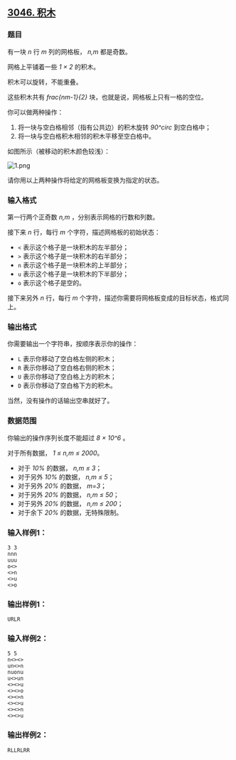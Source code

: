 ## [3046. 积木](https://www.acwing.com/problem/content/3049/)

### 题目

有一块 *n* 行 *m* 列的网格板， *n,m* 都是奇数。

网格上平铺着一些 *1 × 2* 的积木。

积木可以旋转，不能重叠。

这些积木共有 *frac{nm-1}{2}* 块，也就是说，网格板上只有一格的空位。

你可以做两种操作：

1. 将一块与空白格相邻（指有公共边）的积木旋转 *90^circ* 到空白格中；
2. 将一块与空白格积木相邻的积木平移至空白格中。

如图所示（被移动的积木颜色较浅）：

 ![1.png](https://cdn.acwing.com/media/article/image/2020/12/22/19_b508025043-1.png)

请你用以上两种操作将给定的网格板变换为指定的状态。

### 输入格式

第一行两个正奇数 *n,m* ，分别表示网格的行数和列数。

接下来 *n* 行，每行 *m* 个字符，描述网格板的初始状态：

- `<` 表示这个格子是一块积木的左半部分；
- `>` 表示这个格子是一块积木的右半部分；
- `n` 表示这个格子是一块积木的上半部分；
- `u` 表示这个格子是一块积木的下半部分；
- `o` 表示这个格子是空的。

接下来另外 *n* 行，每行 *m* 个字符，描述你需要将网格板变成的目标状态，格式同上。

### 输出格式

你需要输出一个字符串，按顺序表示你的操作：

- `L` 表示你移动了空白格左侧的积木；
- `R` 表示你移动了空白格右侧的积木；
- `U` 表示你移动了空白格上方的积木；
- `D` 表示你移动了空白格下方的积木。

当然，没有操作的话输出空串就好了。

### 数据范围

你输出的操作序列长度不能超过 *8 × 10^6* 。

对于所有数据， *1 ≤ n,m ≤ 2000*。

- 对于 *10%* 的数据， *n,m ≤ 3*；
- 对于另外 *10%* 的数据， *n,m ≤ 5*；
- 对于另外 *20%* 的数据， *m=3*；
- 对于另外 *20%* 的数据， *n,m ≤ 50*；
- 对于另外 *20%* 的数据， *n,m ≤ 200*；
- 对于余下 *20%* 的数据，无特殊限制。

### 输入样例1：

```
3 3
nnn
uuu
o<>
<>n
<>u
<>o
```

### 输出样例1：

```
URLR
```

### 输入样例2：

```
5 5
n<><>
un<>n
nuonu
u<>un
<><>u
<><>o
<><>n
<><>u
<><>n
<><>u
```

### 输出样例2：

```
RLLRLRR
```
